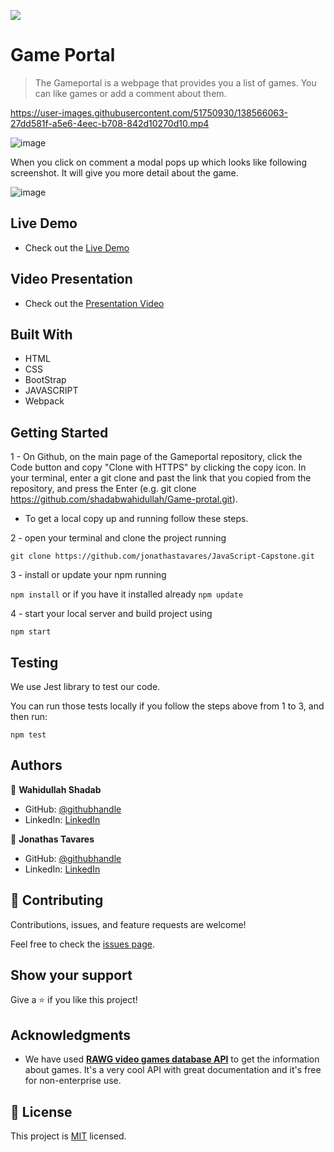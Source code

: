 ![](https://img.shields.io/badge/Microverse-blueviolet)

# Game Portal

> The Gameportal is a webpage that provides you a list of games. You can like games or add a comment about them. 

https://user-images.githubusercontent.com/51750930/138566063-27dd581f-a5e6-4eec-b708-842d10270d10.mp4

![image](https://user-images.githubusercontent.com/51750930/138415049-82be2524-1868-4588-b048-7f0b4ad7c2c5.png)

When you click on comment a modal pops up which looks like following screenshot. It will give you more detail about the game.

![image](https://user-images.githubusercontent.com/51750930/138415418-96ded9c0-6fbe-4e99-995d-b449ba61ee48.png)


## Live Demo

- Check out the [Live Demo](https://shadabwahidullah.github.io/Game-protal/dist/)

## Video Presentation

- Check out the [Presentation Video](https://www.youtube.com/watch?v=YyjIN8lhB1w)

## Built With

- HTML 
- CSS
- BootStrap
- JAVASCRIPT
- Webpack


## Getting Started

1 - On Github, on the main page of the Gameportal repository, click the Code button and copy "Clone with HTTPS" by clicking the copy icon.
In your terminal, enter a git clone and past the link that you copied from the repository, and press the   Enter
(e.g. git clone https://github.com/shadabwahidullah/Game-protal.git).

* To get a local copy up and running follow these steps.

2 - open your terminal and clone the project running 

`git clone https://github.com/jonathastavares/JavaScript-Capstone.git`

3 - install or update your npm running

`npm install` or if you have it installed already `npm update`

4 - start your local server and build project using

`npm start`

## Testing

We use Jest library to test our code.

You can run those tests locally if you follow the steps above from 1 to 3, and then run:

`npm test`

## Authors

👤 **Wahidullah Shadab**

- GitHub: [@githubhandle](https://github.com/shadabwahidullah)
- LinkedIn: [LinkedIn](https://www.linkedin.com/in/wahidullah-shadab-2712031a3)

👤 **Jonathas Tavares**

- GitHub: [@githubhandle](https://github.com/jonathastavares)
- LinkedIn: [LinkedIn](https://www.linkedin.com/in/jonathas-tavares-24b8bba3/)

## 🤝 Contributing

Contributions, issues, and feature requests are welcome!

Feel free to check the [issues page](../../issues/).

## Show your support

Give a ⭐️ if you like this project!

## Acknowledgments

- We have used **[RAWG video games database API](https://rawg.io/apidocs)** to get the information about games. It's a very cool API with great documentation and it's free for non-enterprise use. 


## 📝 License

This project is [MIT](./MIT.md) licensed.
